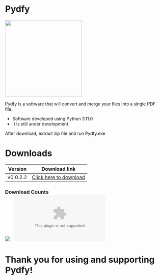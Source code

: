 # Pydfy

<img src="https://dsm01pap001files.storage.live.com/y4mOOYDPSG53Cus8y0ru_gLWUOcvgZUDvQA5nfEhtouX7xiby-vkMrVIs7MFGjO_o4hnMUfxop4Yb070hb-2kqZ7QHMgI4AofscTh3qzXIj2JEGkYTZ9zDz-ARSGrHSSwa51mopgFITt7CrFJxDkYyIXYGwQB7TDRuCmD4v_vJBtb6gbpgJQTNq9nQzw6gD9bCl?width=500&height=500&cropmode=none" width="250" height="250" />

Pydfy is a software that will convert and merge your files into a single PDF file.
- Software developed using Python 3.11.0
- It is still under development

After download, extract zip file and run Pydfy.exe

# Downloads
|  Version | Download link |
|--------------------------------------------|--------------------------------------------|
| v0.0.2.2 | [Click here to download](https://github.com/supernnoj/Pydfy/releases/download/v0.0.2.2/pydfy-v0.0.2.2.zip) |

### Download Counts <br> [![](https://img.shields.io/github/downloads/supernnoj/Pydfy/total.svg)](https://github.com/supernnoj/Pydfy/releases/) &nbsp; [![](https://img.shields.io/github/downloads/supernnoj/Pydfy/latest/pydfy-v0.0.2.2.zip)](https://github.com/supernnoj/Pydfy/releases/latest)


# Thank you for using and supporting Pydfy!
